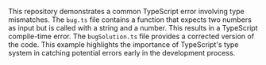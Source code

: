 This repository demonstrates a common TypeScript error involving type mismatches. The `bug.ts` file contains a function that expects two numbers as input but is called with a string and a number.  This results in a TypeScript compile-time error. The `bugSolution.ts` file provides a corrected version of the code.  This example highlights the importance of TypeScript's type system in catching potential errors early in the development process. 